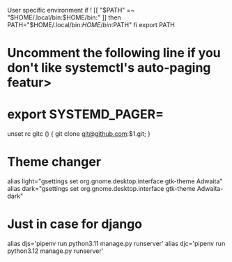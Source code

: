  User specific environment
if ! [[ "$PATH" =~ "$HOME/.local/bin:$HOME/bin:" ]]
then
    PATH="$HOME/.local/bin:$HOME/bin:$PATH"
fi
export PATH

# Uncomment the following line if you don't like systemctl's auto-paging featur>
# export SYSTEMD_PAGER=

unset rc
gitc () {
   git clone git@github.com:$1.git;
}

# Theme changer
alias light="gsettings set org.gnome.desktop.interface gtk-theme Adwaita"
alias dark="gsettings set org.gnome.desktop.interface gtk-theme Adwaita-dark"

# Just in case for django
alias djs='pipenv run python3.11 manage.py runserver'
alias djc='pipenv run python3.12 manage.py runserver'
